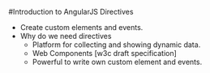 #Introduction to AngularJS Directives

- Create custom elements and events.
- Why do we need directives
	- Platform for collecting and showing dynamic data.
	- Web Components [w3c draft specification]
  - Powerful to write own custom element and events.